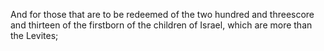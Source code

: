 And for those that are to be redeemed of the two hundred and threescore and thirteen of the firstborn of the children of Israel, which are more than the Levites;
